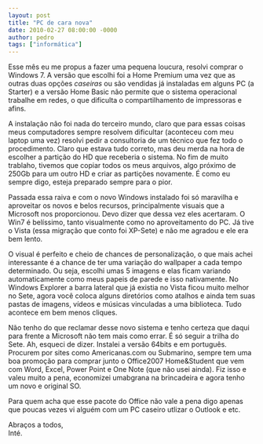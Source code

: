 ```yaml
---
layout: post
title: "PC de cara nova"
date: 2010-02-27 08:00:00 -0000
author: pedro
tags: ["informática"]
---
```

Esse mês eu me propus a fazer uma pequena loucura, resolvi comprar o Windows 7.
A versão que escolhi foi a Home Premium uma vez que as outras duas opções *caseiras* ou são vendidas já instaladas em alguns PC (a Starter) e a versão Home Basic não permite que o sistema operacional trabalhe em redes, o que dificulta o compartilhamento de impressoras e afins.

A instalação não foi nada do terceiro mundo, claro que para essas coisas meus computadores sempre resolvem dificultar (aconteceu com meu laptop uma vez) resolvi pedir a consultoria de um técnico que fez todo o procedimento. Claro que estava tudo correto, mas deu merda na hora de escolher a partição do HD que receberia o sistema. No fim de muito trablaho, tivemos que copiar todos os meus arquivos, algo próximo de 250Gb para um outro HD e criar as partições novamente. É como eu sempre digo, esteja preparado sempre para o pior.

Passada essa raiva e com o novo Windows instalado foi só maravilha e aproveitar os novos e belos recursos, principalmente visuais que a Microsoft nos proporcionou. Devo dizer que dessa vez eles acertaram. O Win7 é belíssimo, tanto visualmente como no aproveitamento do PC. Já tive o Vista (essa migração que conto foi XP-Sete) e não me agradou e ele era bem lento.

O visual é perfeito e cheio de chances de personalização, o que mais achei interessante é a chance de ter uma variação do wallpaper a cada tempo determinado. Ou seja, escolhi umas 5 imagens e elas ficam variando automaticamente como meus papeis de parede e isso nativamente. No Windows Explorer a barra lateral que já existia no Vista ficou muito melhor no Sete, agora você coloca alguns diretórios como atalhos e ainda tem suas pastas de imagens, vídeos e músicas vinculadas a uma biblioteca. Tudo acontece em bem menos cliques.

Não tenho do que reclamar desse novo sistema e tenho certeza que daqui para frente a Microsoft não tem mais como errar. É só seguir a trilha do Sete.
Ah, esqueci de dizer. Instalei a versão 64bits e em português. Procurem por sites como Americanas.com ou Submarino, sempre tem uma boa promoção para comprar junto o Office2007 Home&Student que vem com Word, Excel, Power Point e One Note (que não usei ainda). Fiz isso e valeu muito a pena, economizei umabgrana na brincadeira e agora tenho um novo e original SO.

Para quem acha que esse pacote do Office não vale a pena digo apenas que poucas vezes vi alguém com um PC caseiro utlizar o Outlook e etc.

Abraços a todos,  
Inté.